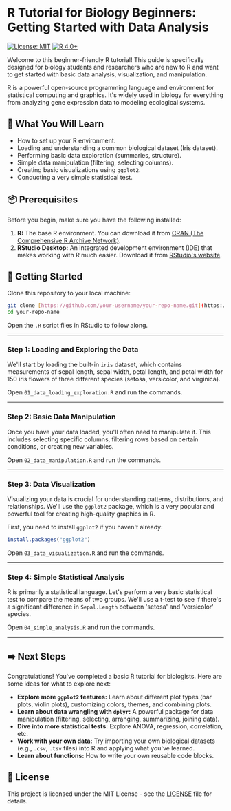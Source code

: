# R Tutorial for Biology Beginners: Getting Started with Data Analysis

[![License: MIT](https://img.shields.io/badge/License-MIT-yellow.svg)](https://opensource.org/licenses/MIT)
[![R 4.0+](https://img.shields.io/badge/R-4.0%2B-blue.svg)](https://cran.r-project.org/)

Welcome to this beginner-friendly R tutorial! This guide is specifically designed for biology students and researchers who are new to R and want to get started with basic data analysis, visualization, and manipulation.

R is a powerful open-source programming language and environment for statistical computing and graphics. It's widely used in biology for everything from analyzing gene expression data to modeling ecological systems.

## 🎯 What You Will Learn

* How to set up your R environment.
* Loading and understanding a common biological dataset (Iris dataset).
* Performing basic data exploration (summaries, structure).
* Simple data manipulation (filtering, selecting columns).
* Creating basic visualizations using `ggplot2`.
* Conducting a very simple statistical test.

## 📦 Prerequisites

Before you begin, make sure you have the following installed:

1.  **R:** The base R environment. You can download it from [CRAN (The Comprehensive R Archive Network)](https://cran.r-project.org/).
2.  **RStudio Desktop:** An integrated development environment (IDE) that makes working with R much easier. Download it from [RStudio's website](https://posit.co/download/rstudio-desktop/).

## 🚀 Getting Started

Clone this repository to your local machine:

```bash
git clone [https://github.com/your-username/your-repo-name.git](https://github.com/your-username/your-repo-name.git)
cd your-repo-name
````

Open the `.R` script files in RStudio to follow along.

-----

### Step 1: Loading and Exploring the Data

We'll start by loading the built-in `iris` dataset, which contains measurements of sepal length, sepal width, petal length, and petal width for 150 iris flowers of three different species (setosa, versicolor, and virginica).

Open `01_data_loading_exploration.R` and run the commands.

-----

### Step 2: Basic Data Manipulation

Once you have your data loaded, you'll often need to manipulate it. This includes selecting specific columns, filtering rows based on certain conditions, or creating new variables.

Open `02_data_manipulation.R` and run the commands.

-----

### Step 3: Data Visualization

Visualizing your data is crucial for understanding patterns, distributions, and relationships. We'll use the `ggplot2` package, which is a very popular and powerful tool for creating high-quality graphics in R.

First, you need to install `ggplot2` if you haven't already:

```r
install.packages("ggplot2")
```

Open `03_data_visualization.R` and run the commands.

-----

### Step 4: Simple Statistical Analysis

R is primarily a statistical language. Let's perform a very basic statistical test to compare the means of two groups. We'll use a t-test to see if there's a significant difference in `Sepal.Length` between 'setosa' and 'versicolor' species.

Open `04_simple_analysis.R` and run the commands.

-----

## ➡️ Next Steps

Congratulations\! You've completed a basic R tutorial for biologists. Here are some ideas for what to explore next:

  * **Explore more `ggplot2` features:** Learn about different plot types (bar plots, violin plots), customizing colors, themes, and combining plots.
  * **Learn about data wrangling with `dplyr`:** A powerful package for data manipulation (filtering, selecting, arranging, summarizing, joining data).
  * **Dive into more statistical tests:** Explore ANOVA, regression, correlation, etc.
  * **Work with your own data:** Try importing your own biological datasets (e.g., `.csv`, `.tsv` files) into R and applying what you've learned.
  * **Learn about functions:** How to write your own reusable code blocks.

## 📄 License

This project is licensed under the MIT License - see the [LICENSE](https://opensource.org/licenses/MIT) file for details.
